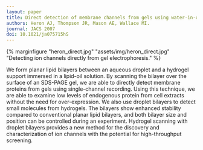 ```yaml
---
layout: paper
title: Direct detection of membrane channels from gels using water-in-oil droplet bilayers.
authors: Heron AJ, Thompson JR, Mason AE, Wallace MI.
journal: JACS 2007
doi: 10.1021/ja075715hS
---
```

{% marginfigure "heron_direct.jpg" "assets/img/heron_direct.jpg" "Detecting ion channels directly from gel electrophoresis." %}

We form planar lipid bilayers between an aqueous droplet and a hydrogel support immersed in a lipid-oil solution. By scanning the bilayer over the surface of an SDS-PAGE gel, we are able to directly detect membrane proteins from gels using single-channel recording. Using this technique, we are able to examine low levels of endogenous protein from cell extracts without the need for over-expression. We also use droplet bilayers to detect small molecules from hydrogels. The bilayers show enhanced stability compared to conventional planar lipid bilayers, and both bilayer size and position can be controlled during an experiment. Hydrogel scanning with droplet bilayers provides a new method for the discovery and characterization of ion channels with the potential for high-throughput screening.
